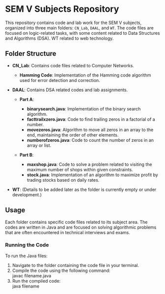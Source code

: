 # SEM V Subjects Repository

This repository contains code and lab work for the SEM V subjects, organized into three main folders: `CN_Lab`, `DAAL`, and `WT`. The code files are focused on logic-related tasks, with some content related to Data Structures and Algorithms (DSA). WT related to web technology.

## Folder Structure

- **CN_Lab**: Contains code files related to Computer Networks.
  - **Hamming Code**: Implementation of the Hamming code algorithm used for error detection and correction.

- **DAAL**: Contains DSA related codes and lab assignments.
  - **Part A**:
    - **binarysearch.java**: Implementation of the binary search algorithm.
    - **facttrailxzero.java**: Code to find trailing zeros in a factorial of a number.
    - **movezeros.java**: Algorithm to move all zeros in an array to the end, maintaining the order of other elements.
    - **numberofzeros.java**: Code to count the number of zeros in an array or list.
  
  - **Part B**:
    - **maxshop.java**: Code to solve a problem related to visiting the maximum number of shops within given constraints.
    - **stock.java**: Implementation of an algorithm to maximize profit by trading stocks based on daily rates.

- **WT**: (Details to be added later as the folder is currently empty or under development.)

## Usage

Each folder contains specific code files related to its subject area. The codes are written in Java and are focused on solving algorithmic problems that are often encountered in technical interviews and exams.

### Running the Code

To run the Java files:
1. Navigate to the folder containing the code file in your terminal.
2. Compile the code using the following command:<br>
  javac filename.java
3. Run the compiled code:<br>
  java filename
